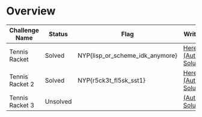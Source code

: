 # Overview

| Challenge Name  | Status   | Flag                            | Write Up                                                                                                                                                          |
| --------------- | -------- | ------------------------------- | ----------------------------------------------------------------------------------------------------------------------------------------------------------------- |
| Tennis Racket   | Solved   | NYP{lisp_or_scheme_idk_anymore} | [Here](tennisracket.md) [(Author's Solution)](https://github.com/Portatolova/NYP-CTF-Challenges/tree/main/2022%20May%20CTF/Programming%20-%20Tennis%20Racket)     |
| Tennis Racket 2 | Solved   | NYP{r5ck3t_fl5sk_sst1}          | [Here](tennisracket2.md) [(Author's Solution](https://github.com/Portatolova/NYP-CTF-Challenges/tree/main/2022%20May%20CTF/Programming%20-%20Tennis%20Racket%202) |
| Tennis Racket 3 | Unsolved |                                 | [(Author's Solution)](https://github.com/Portatolova/NYP-CTF-Challenges/tree/main/2022%20May%20CTF/Programming%20-%20Tennis%20Racket%203)                         |
